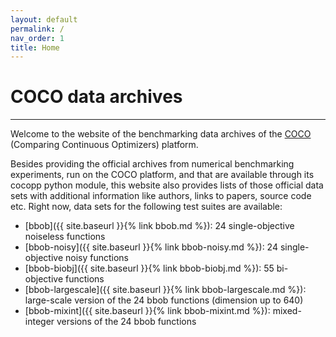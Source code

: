 ```yaml
---
layout: default
permalink: /
nav_order: 1
title: Home
---
```


# COCO data archives  #
---
Welcome to the website of the benchmarking data archives of the [COCO](https://github.com/numbbo/coco) (Comparing Continuous Optimizers) platform. 

Besides providing the official archives from numerical benchmarking experiments, run on the COCO platform, and that are available through its cocopp python module, this website also provides lists of those official data sets with additional information like authors, links to papers, source code etc. Right now, data sets for the following test suites are available:

* [bbob]({{ site.baseurl }}{% link bbob.md %}): 24 single-objective noiseless functions
* [bbob-noisy]({{ site.baseurl }}{% link bbob-noisy.md %}): 24 single-objective noisy functions
* [bbob-biobj]({{ site.baseurl }}{% link bbob-biobj.md %}): 55 bi-objective functions
* [bbob-largescale]({{ site.baseurl }}{% link bbob-largescale.md %}): large-scale version of the 24 bbob functions (dimension up to 640)
* [bbob-mixint]({{ site.baseurl }}{% link bbob-mixint.md %}): mixed-integer versions of the 24 bbob functions





<link rel="stylesheet" href="{{ '/assets/css/custom.css' | relative_url }}"/>
